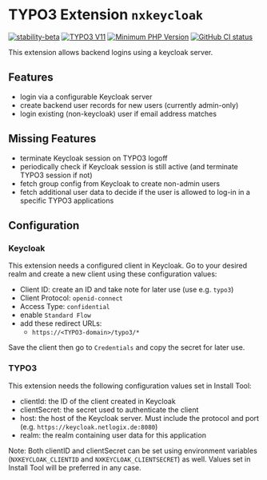 # TYPO3 Extension `nxkeycloak`

[![stability-beta](https://img.shields.io/badge/stability-beta-33bbff.svg)](https://github.com/netlogix/nxkeycloak)
[![TYPO3 V11](https://img.shields.io/badge/TYPO3-11-orange.svg)](https://get.typo3.org/version/11)
[![Minimum PHP Version](https://img.shields.io/badge/php-%3E%3D%207.4-8892BF.svg)](https://php.net/)
[![GitHub CI status](https://github.com/netlogix/nxkeycloak/actions/workflows/ci.yml/badge.svg?branch=main)](https://github.com/netlogix/nxkeycloak/actions)

This extension allows backend logins using a keycloak server.

## Features

* login via a configurable Keycloak server
* create backend user records for new users (currently admin-only)
* login existing (non-keycloak) user if email address matches

## Missing Features

* terminate Keycloak session on TYPO3 logoff
* periodically check if Keycloak session is still active (and terminate TYPO3 session if not)
* fetch group config from Keycloak to create non-admin users
* fetch additional user data to decide if the user is allowed to log-in in a specific TYPO3 applications

## Configuration

### Keycloak
This extension needs a configured client in Keycloak. Go to your desired realm and create a new client using these 
configuration values:

* Client ID: create an ID and take note for later use (use e.g. `typo3`)
* Client Protocol: `openid-connect`
* Access Type: `confidential`
* enable `Standard Flow`
* add these redirect URLs:
  * `https://<TYPO3-domain>/typo3/*`

Save the client then go to `Credentials` and copy the secret for later use.

### TYPO3
This extension needs the following configuration values set in Install Tool:
* clientId: the ID of the client created in Keycloak
* clientSecret: the secret used to authenticate the client
* host: the host of the Keycloak server. Must include the protocol and port (e.g. `https://keycloak.netlogix.de:8080`)
* realm: the realm containing user data for this application

Note: Both clientID and clientSecret can be set using environment variables (`NXKEYCLOAK_CLIENTID` and `NXKEYCLOAK_CLIENTSECRET`) as well.
Values set in Install Tool will be preferred in any case.